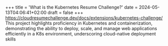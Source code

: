 +++
title = 'What is the Kubernetes Resume Challenge?'
date = 2024-05-13T04:06:41+02:00
draft = false
+++
https://cloudresumechallenge.dev/docs/extensions/kubernetes-challenge/
This project highlights proficiency in Kubernetes and containerization, demonstrating the ability to deploy, scale, and manage web applications efficiently in a K8s environment, underscoring cloud-native deployment skills